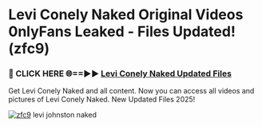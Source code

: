# Levi Conely Naked Original Videos 0nlyFans Leaked - Files Updated! (zfc9)

<h3>🔴 CLICK HERE 🌐==►► <a href="https://tinyurl.com/yckcrads" rel="nofollow">Levi Conely Naked Updated Files</a></h3>

Get Levi Conely Naked and all content. Now you can access all videos and pictures of Levi Conely Naked. New Updated Files 2025!

[![zfc9](https://i.imgur.com/hpKpOFt.gif)](https://tinyurl.com/yckcrads)
levi johnston naked